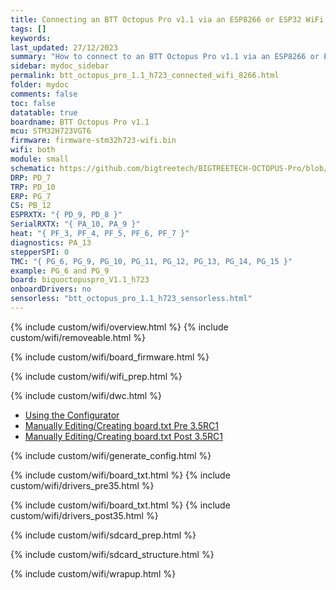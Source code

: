 ```yaml
---
title: Connecting an BTT Octopus Pro v1.1 via an ESP8266 or ESP32 WiFi Adapter
tags: []
keywords: 
last_updated: 27/12/2023
summary: "How to connect to an BTT Octopus Pro v1.1 via an ESP8266 or ESP32 WiFi Adapter"
sidebar: mydoc_sidebar
permalink: btt_octopus_pro_1.1_h723_connected_wifi_8266.html
folder: mydoc
comments: false
toc: false
datatable: true
boardname: BTT Octopus Pro v1.1
mcu: STM32H723VGT6
firmware: firmware-stm32h723-wifi.bin
wifi: both
module: small
schematic: https://github.com/bigtreetech/BIGTREETECH-OCTOPUS-Pro/blob/master/Hardware/BIGTREETECH%20Octopus%20Pro%20V1.1-sch.pdf
DRP: PD_7
TRP: PD_10
ERP: PG_7
CS: PB_12
ESPRXTX: "{ PD_9, PD_8 }"
SerialRXTX: "{ PA_10, PA_9 }"
heat: "{ PF_3, PF_4, PF_5, PF_6, PF_7 }"
diagnostics: PA_13
stepperSPI: 0
TMC: "{ PG_6, PG_9, PG_10, PG_11, PG_12, PG_13, PG_14, PG_15 }"
example: PG_6 and PG_9
board: biquoctopuspro_V1.1_h723
onboardDrivers: no
sensorless: "btt_octopus_pro_1.1_h723_sensorless.html"
---
```


{% include custom/wifi/overview.html %}
{% include custom/wifi/removeable.html %}

{% include custom/wifi/board_firmware.html %}

{% include custom/wifi/wifi_prep.html %}

{% include custom/wifi/dwc.html %}

<ul id="profileTabs" class="nav nav-tabs">
    <li class="active"><a class="noCrossRef" href="#generate" data-toggle="tab">Using the Configurator</a></li>
    <li><a class="noCrossRef" href="#manualpre35" data-toggle="tab">Manually Editing/Creating board.txt Pre 3.5RC1</a></li>
    <li><a class="noCrossRef" href="#manualpost35" data-toggle="tab">Manually Editing/Creating board.txt Post 3.5RC1</a></li>
</ul>
  <div class="tab-content">
<div role="tabpanel" class="tab-pane active" id="generate" markdown="1">

{% include custom/wifi/generate_config.html %}

</div>

<div role="tabpanel" class="tab-pane" id="manualpre35" markdown="1">

{% include custom/wifi/board_txt.html %}
{% include custom/wifi/drivers_pre35.html %}

</div>

<div role="tabpanel" class="tab-pane" id="manualpost35" markdown="1">

{% include custom/wifi/board_txt.html %}
{% include custom/wifi/drivers_post35.html %}

</div>

</div>

{% include custom/wifi/sdcard_prep.html %}

{% include custom/wifi/sdcard_structure.html %}

{% include custom/wifi/wrapup.html %}
